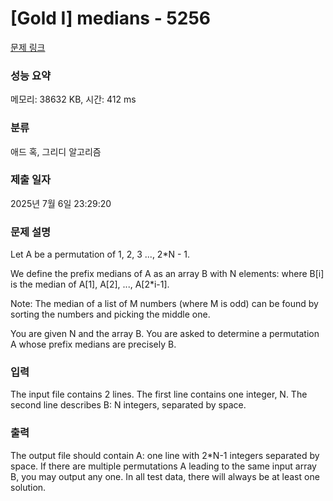 # [Gold I] medians - 5256 

[문제 링크](https://www.acmicpc.net/problem/5256) 

### 성능 요약

메모리: 38632 KB, 시간: 412 ms

### 분류

애드 혹, 그리디 알고리즘

### 제출 일자

2025년 7월 6일 23:29:20

### 문제 설명

<p>Let A be a permutation of 1, 2, 3 ..., 2*N - 1.</p>

<p>We define the prefix medians of A as an array B with N elements: where B[i] is the median of A[1], A[2], ..., A[2*i-1].</p>

<p>Note: The median of a list of M numbers (where M is odd) can be found by sorting the numbers and picking the middle one.</p>

<p>You are given N and the array B. You are asked to determine a permutation A whose prefix medians are precisely B.</p>

### 입력 

 <p>The input file contains 2 lines. The first line contains one integer, N. The second line describes B: N integers, separated by space.</p>

### 출력 

 <p>The output file should contain A: one line with 2*N-1 integers separated by space. If there are multiple permutations A leading to the same input array B, you may output any one. In all test data, there will always be at least one solution.</p>

